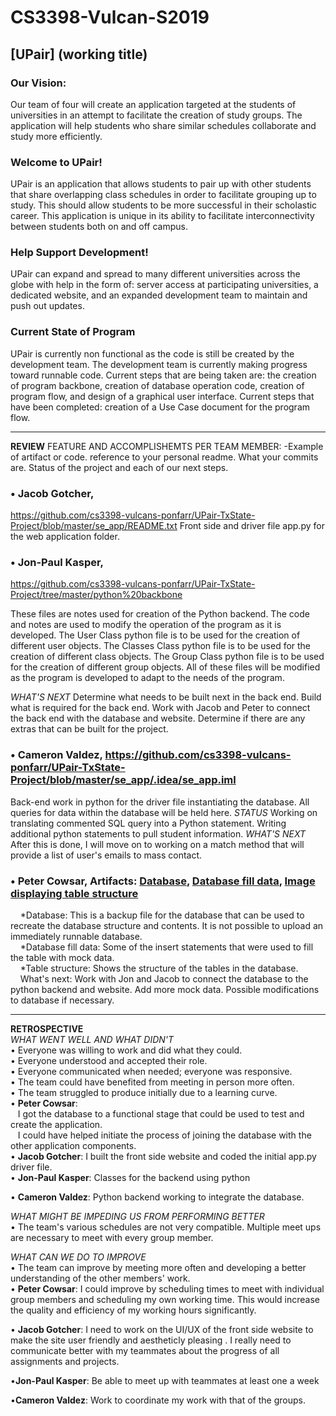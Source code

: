 # CS3398-Vulcan-S2019

## [UPair] (working title)

### Our Vision:

Our team of four will create an application targeted at the students of universities in an attempt to facilitate the creation of study groups. The application will help students who share similar schedules collaborate and study more efficiently.
  
### Welcome to UPair!

UPair is an application that allows students to pair up with other students that share overlapping class schedules in order to facilitate grouping up to study. This should allow students to be more successful in their scholastic career. This application is unique in its ability to facilitate interconnectivity between students both on and off campus.

### Help Support Development! 

UPair can expand and spread to many different universities across the globe with help in the form of: server access at participating universities, a dedicated website, and an expanded development team to maintain and push out updates.

### Current State of Program

UPair is currently non functional as the code is still be created by the development team. The development team is currently making progress toward runnable code. Current steps that are being taken are: the creation of program backbone, creation of database operation code, creation of program flow, and design of a graphical user interface. Current steps that have been completed: creation of a Use Case document for the program flow.
***
**REVIEW**
FEATURE AND ACCOMPLISHEMTS PER TEAM MEMBER:
-Example of artifact or code. reference to your personal readme. What your commits are. Status of the project and each of our next steps.

### •	 **Jacob Gotcher**, 
https://github.com/cs3398-vulcans-ponfarr/UPair-TxState-Project/blob/master/se_app/README.txt
Front side and driver file app.py for the web application folder.



### • 	**Jon-Paul Kasper**, 
https://github.com/cs3398-vulcans-ponfarr/UPair-TxState-Project/tree/master/python%20backbone

These files are notes used for creation of the Python backend. The code and notes are used to modify the operation of the program as it is developed. The User Class python file is to be used for the creation of different user objects. The Classes Class python file is to be used for the creation of different class objects. The Group Class python file is to be used for the creation of different group objects. All of these files will be modified as the program is developed to adapt to the needs of the program.

_WHAT'S NEXT_
Determine what needs to be built next in the back end. Build what is required for the back end. Work with Jacob and Peter to connect the back end with the database and website. Determine if there are any extras that can be built for the project.


### •	**Cameron Valdez**, https://github.com/cs3398-vulcans-ponfarr/UPair-TxState-Project/blob/master/se_app/.idea/se_app.iml
Back-end work in python for the driver file instantiating the database. All queries for data within the database will be held here.
_STATUS_ 
Working on translating commented SQL query into a Python statement. Writing additional python statements to pull student information.
_WHAT'S NEXT_
After this is done, I will move on to working on a match method that will provide a list of user's emails to mass contact.


### •	**Peter Cowsar**, Artifacts: [Database](https://github.com/cs3398-vulcans-ponfarr/UPair-TxState-Project/blob/master/UPair.bak), [Database fill data](https://github.com/cs3398-vulcans-ponfarr/UPair-TxState-Project/blob/master/UPair_fill_data.sql), [Image displaying table structure](https://github.com/cs3398-vulcans-ponfarr/UPair-TxState-Project/blob/master/UPair_Table_Structure.png)  
&nbsp;&nbsp;&nbsp;&nbsp;*Database: This is a backup file for the database that can be used to recreate the database structure and contents. It is not possible to upload an immediately runnable database.  
&nbsp;&nbsp;&nbsp;&nbsp;*Database fill data: Some of the insert statements that were used to fill the table with mock data.  
&nbsp;&nbsp;&nbsp;&nbsp;*Table structure: Shows the structure of the tables in the database.  
&nbsp;&nbsp;&nbsp;&nbsp;What's next: Work with Jon and Jacob to connect the database to the python backend and website. Add more mock data. Possible modifications to database if necessary.  
***
**RETROSPECTIVE**  
_WHAT WENT WELL AND WHAT DIDN'T_  
•	Everyone was willing to work and did what they could.  
•	Everyone understood and accepted their role.  
•	Everyone communicated when needed; everyone was responsive.  
•	The team could have benefited from meeting in person more often.    
•	The team struggled to produce initially due to a learning curve.  
•	**Peter Cowsar**:  
&nbsp;&nbsp; I got the database to a functional stage that could be used to test and create the application.  
&nbsp;&nbsp; I could have helped initiate the process of joining the database with the other application components.  
•	**Jacob Gotcher**: I built the front side website and coded the initial app.py driver file.  
•	**Jon-Paul Kasper**: Classes for the backend using python  

•	**Cameron Valdez**: Python backend working to integrate the database.
  

_WHAT MIGHT BE IMPEDING US FROM PERFORMING BETTER_  
•	The team's various schedules are not very compatible. Multiple meet ups are necessary to meet with every group member.

_WHAT CAN WE DO TO IMPROVE_  
•	The team can improve by meeting more often and developing a better understanding of the other members' work.  
•	**Peter Cowsar**: I could improve by scheduling times to meet with individual group members and scheduling my own working time. This would increase the quality and efficiency of my working hours significantly.  

•	 **Jacob Gotcher**: I need to work on the UI/UX of the front side website to make the site user friendly and aestheticly pleasing . I really need to communicate better with my teammates about the progress of all assignments and projects. 

•**Jon-Paul Kasper**: Be able to meet up with teammates at least one a week	  

•**Cameron Valdez**: Work to coordinate my work with that of the groups.	

